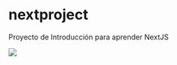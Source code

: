 # nextproject
Proyecto de Introducción para aprender NextJS

<img src="https://cdn.jsdelivr.net/gh/devicons/devicon/icons/nextjs/nextjs-original-wordmark.svg" />
          
